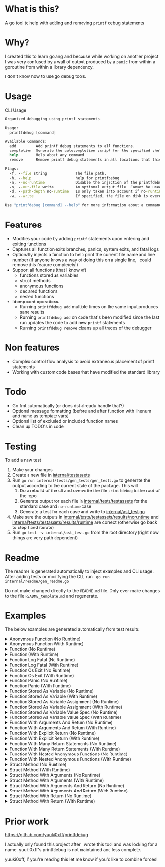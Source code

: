 # What is this?
A go tool to help with adding and removing `printf` debug statements

# Why?
I created this to learn golang and because while working on another project I was very confused by a wall of output produced by a `panic` from within a goroutine from within a library dependency.

I don't know how to use go debug tools.

# Usage

CLI Usage
```cmd
Organized debugging using printf statements

Usage:
  printfdebug [command]

Available Commands:
  add         Add printf debug statements to all functions.
  completion  Generate the autocompletion script for the specified shell
  help        Help about any command
  remove      Remove printf debug statements in all locations that this tool previously added them to.

Flags:
  -f, --file string             The file path.
  -h, --help                    help for printfdebug
  -n, --no-runtime              Disable the injection of the printfdebug function definition into your file. The alternative is a simple fmt.Printf statement.
  -o, --out-file write          An optional output file. Cannot be used with write
  -d, --path-depth no-runtime   Is only taken into account if no-runtime is not set. The depth of the directory tree to print from the printf function. Defaults to only the current file name. (default 1)
  -w, --write                   If specified, the file on disk is overwritten. The default is to output to stdout.

Use "printfdebug [command] --help" for more information about a command.

```

# Features
- Modifies your code by adding `printf` statements upon entering and exiting functions
- Captures all function exits branches, panics, system exits, and fatal logs
- Optionally injects a function to help print the current file name and line number (if anyone knows a way of doing this on a single line, I could remove this feature completely!)
- Support all functions (that I know of)
  - functions stored as variables
  - struct methods
  - anonymous functions
  - declared functions
  - nested functions
- Idempotent operations.
  - Running `printfdebug add` multiple times on the same input produces sane results
  - Running `printfdebug add` on code that's been modified since the last run updates the code to add new `printf` statements
  - Running `printfdebug remove` cleans up all traces of the debugger

# Non features
- Complex control flow analysis to avoid extraneous placement of printf statements
- Working with custom code bases that have modified the standard library

# Todo
- Go fmt automatically (or does dst alreadu handle that?)
- Optional message formatting (before and after function with linenum and name as template vars)
- Optional list of excluded or included function names
- Clean up TODO's in code

# Testing
To add a new test

1. Make your changes
2. Create a new file in [internal/testassets](internal/tests/testassets)
3. Run `go run internal/tests/gen_tests/gen_tests.go` to generate the output according to the current state of the package. This will:
   1. Do a rebuild of the cli and overwrite the file `printfdebug` in the root of the repo
   2. Generate output for each file in  [internal/tests/testassets](internal/tests/testassets) for the standard case and `no-runtime` case
   3. Generate a test for each case and write to  [internal/ast_test.go](internal/ast_test.go)
4. Make sure the outputs in  [internal/tests/testassets/results/noruntime](internal/tests/testassets/results/noruntime) and  [internal/tests/testassets/results/runtime](internal/tests/testassets/results/runtime) are correct (otherwise go back to step 1 and iterate)
5. Run `go test -v internal/ast_test.go` from the root directory (right now things are very path dependent)

# Readme

The readme is generated automatically to inject examples and CLI usage.
After adding tests or modifying the CLI, run ` go run internal/readme/gen_readme.go`

Do not make changed directly to the `README.md` file. Only ever make changes to the file `README_template.md` and regenerate.
# Examples
The below examples are generated automatically from test results

<details>
  <summary>Anonymous Function (No Runtime)</summary>

Running `printfdebug --file internal/tests/testassets/AnonymousFunc.go add --no-runtime`
On a file containing
```go
package testassest

func AnonymousFunc() {
	func() {
	}()
}

```
Will produce the following result
```go
package testassest

import "fmt"

func AnonymousFunc() {
	fmt.Println("Entering \"AnonymousFunc\"\n") // automatically added by printf-debugger. Do not change this comment. It is an identifier.
	func() {
		fmt.Println("Entering \"anonymous-function Fun\"\n") // automatically added by printf-debugger. Do not change this comment. It is an identifier.
		fmt.Println("Leaving \"anonymous-function Fun\"\n")  // automatically added by printf-debugger. Do not change this comment. It is an identifier.
	}()
	fmt.Println("Leaving \"AnonymousFunc\"\n") // automatically added by printf-debugger. Do not change this comment. It is an identifier.
}

```
</details>
<details>
  <summary>Anonymous Function (With Runtime)</summary>

Running `printfdebug --file internal/tests/testassets/AnonymousFunc.go add`
On a file containing
```go
package testassest

func AnonymousFunc() {
	func() {
	}()
}

```
Will produce the following result
```go
package testassest

import (
	"fmt"
	"path/filepath"
	"runtime"
)

func AnonymousFunc() {
	printfdebug_Printf_AnonymousFunc("Entering \"AnonymousFunc\"\n", 1) // automatically added by printf-debugger. Do not change this comment. It is an identifier.
	func() {
		printfdebug_Printf_AnonymousFunc("Entering \"anonymous-function Fun\"\n", 1) // automatically added by printf-debugger. Do not change this comment. It is an identifier.
		printfdebug_Printf_AnonymousFunc("Leaving \"anonymous-function Fun\"\n", 1)  // automatically added by printf-debugger. Do not change this comment. It is an identifier.
	}()
	printfdebug_Printf_AnonymousFunc("Leaving \"AnonymousFunc\"\n", 1) // automatically added by printf-debugger. Do not change this comment. It is an identifier.
}

var _ = runtime.Caller // automatically added by printf-debugger. Do not change this comment. It is an identifier.
var _ = filepath.Clean // automatically added by printf-debugger. Do not change this comment. It is an identifier.
var _ = fmt.Println    // automatically added by printf-debugger. Do not change this comment. It is an identifier.
func printfdebug_Printf_AnonymousFunc(message string, pathDepthFromEnd int) {
	maxInt := func(first int, second int) (max int) {
		if first > second {
			return first
		} else {
			return second
		}
	}

	_, file, line, ok := runtime.Caller(1)
	if ok {
		fileParts := filepath.SplitList(file)
		pathFromEndSafe := maxInt(len(fileParts), pathDepthFromEnd)
		limited := filepath.Join(fileParts[pathFromEndSafe:]...)
		limitedCleaned := "??"
		if limited != "" {
			limitedCleaned = limited
		}
		fmt.Printf("%v:%v %v\n", limitedCleaned, line, message)
	} else {
		fmt.Printf("unkown_file:? %v\n", message)
	}
}

```
</details>
<details>
  <summary>Function (No Runtime)</summary>

Running `printfdebug --file internal/tests/testassets/Func.go add --no-runtime`
On a file containing
```go
package testassest

func Func() {
}

```
Will produce the following result
```go
package testassest

import "fmt"

func Func() {
	fmt.Println("Entering \"Func\"\n") // automatically added by printf-debugger. Do not change this comment. It is an identifier.
	fmt.Println("Leaving \"Func\"\n")  // automatically added by printf-debugger. Do not change this comment. It is an identifier.
}

```
</details>
<details>
  <summary>Function (With Runtime)</summary>

Running `printfdebug --file internal/tests/testassets/Func.go add`
On a file containing
```go
package testassest

func Func() {
}

```
Will produce the following result
```go
package testassest

import (
	"fmt"
	"path/filepath"
	"runtime"
)

func Func() {
	printfdebug_Printf_Func("Entering \"Func\"\n", 1) // automatically added by printf-debugger. Do not change this comment. It is an identifier.
	printfdebug_Printf_Func("Leaving \"Func\"\n", 1)  // automatically added by printf-debugger. Do not change this comment. It is an identifier.
}

var _ = runtime.Caller // automatically added by printf-debugger. Do not change this comment. It is an identifier.
var _ = filepath.Clean // automatically added by printf-debugger. Do not change this comment. It is an identifier.
var _ = fmt.Println    // automatically added by printf-debugger. Do not change this comment. It is an identifier.
func printfdebug_Printf_Func(message string, pathDepthFromEnd int) {
	maxInt := func(first int, second int) (max int) {
		if first > second {
			return first
		} else {
			return second
		}
	}

	_, file, line, ok := runtime.Caller(1)
	if ok {
		fileParts := filepath.SplitList(file)
		pathFromEndSafe := maxInt(len(fileParts), pathDepthFromEnd)
		limited := filepath.Join(fileParts[pathFromEndSafe:]...)
		limitedCleaned := "??"
		if limited != "" {
			limitedCleaned = limited
		}
		fmt.Printf("%v:%v %v\n", limitedCleaned, line, message)
	} else {
		fmt.Printf("unkown_file:? %v\n", message)
	}
}

```
</details>
<details>
  <summary>Function Log Fatal (No Runtime)</summary>

Running `printfdebug --file internal/tests/testassets/FuncLogFatal.go add --no-runtime`
On a file containing
```go
package testassest

import (
	"log"
)

func FuncLogFatal() {
	log.Fatal(1)
}

func FuncLogFatalln() {
	log.Fatalln(1)

}
func FuncLogFatalf() {
	log.Fatalf("")

}

```
Will produce the following result
```go
package testassest

import (
	"fmt"
	"log"
)

func FuncLogFatal() {
	fmt.Println("Entering \"FuncLogFatal\"\n") // automatically added by printf-debugger. Do not change this comment. It is an identifier.
	fmt.Println("Leaving \"FuncLogFatal\"\n")  // automatically added by printf-debugger. Do not change this comment. It is an identifier.
	log.Fatal(1)
	fmt.Println("Leaving \"FuncLogFatal\"\n") // automatically added by printf-debugger. Do not change this comment. It is an identifier.
}

func FuncLogFatalln() {
	fmt.Println("Entering \"FuncLogFatalln\"\n") // automatically added by printf-debugger. Do not change this comment. It is an identifier.
	fmt.Println("Leaving \"FuncLogFatalln\"\n")  // automatically added by printf-debugger. Do not change this comment. It is an identifier.
	log.Fatalln(1)

	fmt.Println("Leaving \"FuncLogFatalln\"\n") // automatically added by printf-debugger. Do not change this comment. It is an identifier.
}
func FuncLogFatalf() {
	fmt.Println("Entering \"FuncLogFatalf\"\n") // automatically added by printf-debugger. Do not change this comment. It is an identifier.
	fmt.Println("Leaving \"FuncLogFatalf\"\n")  // automatically added by printf-debugger. Do not change this comment. It is an identifier.
	log.Fatalf("")

	fmt.Println("Leaving \"FuncLogFatalf\"\n") // automatically added by printf-debugger. Do not change this comment. It is an identifier.
}

```
</details>
<details>
  <summary>Function Log Fatal (With Runtime)</summary>

Running `printfdebug --file internal/tests/testassets/FuncLogFatal.go add`
On a file containing
```go
package testassest

import (
	"log"
)

func FuncLogFatal() {
	log.Fatal(1)
}

func FuncLogFatalln() {
	log.Fatalln(1)

}
func FuncLogFatalf() {
	log.Fatalf("")

}

```
Will produce the following result
```go
package testassest

import (
	"fmt"
	"log"
	"path/filepath"
	"runtime"
)

func FuncLogFatal() {
	printfdebug_Printf_FuncLogFatal("Entering \"FuncLogFatal\"\n", 1) // automatically added by printf-debugger. Do not change this comment. It is an identifier.
	printfdebug_Printf_FuncLogFatal("Leaving \"FuncLogFatal\"\n", 1)  // automatically added by printf-debugger. Do not change this comment. It is an identifier.
	log.Fatal(1)
	printfdebug_Printf_FuncLogFatal("Leaving \"FuncLogFatal\"\n", 1) // automatically added by printf-debugger. Do not change this comment. It is an identifier.
}

func FuncLogFatalln() {
	printfdebug_Printf_FuncLogFatal("Entering \"FuncLogFatalln\"\n", 1) // automatically added by printf-debugger. Do not change this comment. It is an identifier.
	printfdebug_Printf_FuncLogFatal("Leaving \"FuncLogFatalln\"\n", 1)  // automatically added by printf-debugger. Do not change this comment. It is an identifier.
	log.Fatalln(1)

	printfdebug_Printf_FuncLogFatal("Leaving \"FuncLogFatalln\"\n", 1) // automatically added by printf-debugger. Do not change this comment. It is an identifier.
}
func FuncLogFatalf() {
	printfdebug_Printf_FuncLogFatal("Entering \"FuncLogFatalf\"\n", 1) // automatically added by printf-debugger. Do not change this comment. It is an identifier.
	printfdebug_Printf_FuncLogFatal("Leaving \"FuncLogFatalf\"\n", 1)  // automatically added by printf-debugger. Do not change this comment. It is an identifier.
	log.Fatalf("")

	printfdebug_Printf_FuncLogFatal("Leaving \"FuncLogFatalf\"\n", 1) // automatically added by printf-debugger. Do not change this comment. It is an identifier.
}

var _ = runtime.Caller // automatically added by printf-debugger. Do not change this comment. It is an identifier.
var _ = filepath.Clean // automatically added by printf-debugger. Do not change this comment. It is an identifier.
var _ = fmt.Println    // automatically added by printf-debugger. Do not change this comment. It is an identifier.
func printfdebug_Printf_FuncLogFatal(message string, pathDepthFromEnd int) {
	maxInt := func(first int, second int) (max int) {
		if first > second {
			return first
		} else {
			return second
		}
	}

	_, file, line, ok := runtime.Caller(1)
	if ok {
		fileParts := filepath.SplitList(file)
		pathFromEndSafe := maxInt(len(fileParts), pathDepthFromEnd)
		limited := filepath.Join(fileParts[pathFromEndSafe:]...)
		limitedCleaned := "??"
		if limited != "" {
			limitedCleaned = limited
		}
		fmt.Printf("%v:%v %v\n", limitedCleaned, line, message)
	} else {
		fmt.Printf("unkown_file:? %v\n", message)
	}
}

```
</details>
<details>
  <summary>Function Os Exit (No Runtime)</summary>

Running `printfdebug --file internal/tests/testassets/FuncOsExit.go add --no-runtime`
On a file containing
```go
package testassest

import "os"

func FuncOsExit() {
	os.Exit(1)
}

```
Will produce the following result
```go
package testassest

import (
	"fmt"
	"os"
)

func FuncOsExit() {
	fmt.Println("Entering \"FuncOsExit\"\n") // automatically added by printf-debugger. Do not change this comment. It is an identifier.
	fmt.Println("Leaving \"FuncOsExit\"\n")  // automatically added by printf-debugger. Do not change this comment. It is an identifier.
	os.Exit(1)
	fmt.Println("Leaving \"FuncOsExit\"\n") // automatically added by printf-debugger. Do not change this comment. It is an identifier.
}

```
</details>
<details>
  <summary>Function Os Exit (With Runtime)</summary>

Running `printfdebug --file internal/tests/testassets/FuncOsExit.go add`
On a file containing
```go
package testassest

import "os"

func FuncOsExit() {
	os.Exit(1)
}

```
Will produce the following result
```go
package testassest

import (
	"fmt"
	"os"
	"path/filepath"
	"runtime"
)

func FuncOsExit() {
	printfdebug_Printf_FuncOsExit("Entering \"FuncOsExit\"\n", 1) // automatically added by printf-debugger. Do not change this comment. It is an identifier.
	printfdebug_Printf_FuncOsExit("Leaving \"FuncOsExit\"\n", 1)  // automatically added by printf-debugger. Do not change this comment. It is an identifier.
	os.Exit(1)
	printfdebug_Printf_FuncOsExit("Leaving \"FuncOsExit\"\n", 1) // automatically added by printf-debugger. Do not change this comment. It is an identifier.
}

var _ = filepath.Clean // automatically added by printf-debugger. Do not change this comment. It is an identifier.
var _ = fmt.Println    // automatically added by printf-debugger. Do not change this comment. It is an identifier.
var _ = runtime.Caller // automatically added by printf-debugger. Do not change this comment. It is an identifier.
func printfdebug_Printf_FuncOsExit(message string, pathDepthFromEnd int) {
	maxInt := func(first int, second int) (max int) {
		if first > second {
			return first
		} else {
			return second
		}
	}

	_, file, line, ok := runtime.Caller(1)
	if ok {
		fileParts := filepath.SplitList(file)
		pathFromEndSafe := maxInt(len(fileParts), pathDepthFromEnd)
		limited := filepath.Join(fileParts[pathFromEndSafe:]...)
		limitedCleaned := "??"
		if limited != "" {
			limitedCleaned = limited
		}
		fmt.Printf("%v:%v %v\n", limitedCleaned, line, message)
	} else {
		fmt.Printf("unkown_file:? %v\n", message)
	}
}

```
</details>
<details>
  <summary>Function Panic (No Runtime)</summary>

Running `printfdebug --file internal/tests/testassets/FuncPanic.go add --no-runtime`
On a file containing
```go
package testassest

func FuncPanic() {
	panic("Oh no, how will we know how we got here?")
	return
}

```
Will produce the following result
```go
package testassest

import "fmt"

func FuncPanic() {
	fmt.Println("Entering \"FuncPanic\"\n") // automatically added by printf-debugger. Do not change this comment. It is an identifier.
	fmt.Println("Leaving \"FuncPanic\"\n")  // automatically added by printf-debugger. Do not change this comment. It is an identifier.
	panic("Oh no, how will we know how we got here?")
	fmt.Println("Leaving \"FuncPanic\"\n") // automatically added by printf-debugger. Do not change this comment. It is an identifier.
	return
}

```
</details>
<details>
  <summary>Function Panic (With Runtime)</summary>

Running `printfdebug --file internal/tests/testassets/FuncPanic.go add`
On a file containing
```go
package testassest

func FuncPanic() {
	panic("Oh no, how will we know how we got here?")
	return
}

```
Will produce the following result
```go
package testassest

import (
	"fmt"
	"path/filepath"
	"runtime"
)

func FuncPanic() {
	printfdebug_Printf_FuncPanic("Entering \"FuncPanic\"\n", 1) // automatically added by printf-debugger. Do not change this comment. It is an identifier.
	printfdebug_Printf_FuncPanic("Leaving \"FuncPanic\"\n", 1)  // automatically added by printf-debugger. Do not change this comment. It is an identifier.
	panic("Oh no, how will we know how we got here?")
	printfdebug_Printf_FuncPanic("Leaving \"FuncPanic\"\n", 1) // automatically added by printf-debugger. Do not change this comment. It is an identifier.
	return
}

var _ = runtime.Caller // automatically added by printf-debugger. Do not change this comment. It is an identifier.
var _ = filepath.Clean // automatically added by printf-debugger. Do not change this comment. It is an identifier.
var _ = fmt.Println    // automatically added by printf-debugger. Do not change this comment. It is an identifier.
func printfdebug_Printf_FuncPanic(message string, pathDepthFromEnd int) {
	maxInt := func(first int, second int) (max int) {
		if first > second {
			return first
		} else {
			return second
		}
	}

	_, file, line, ok := runtime.Caller(1)
	if ok {
		fileParts := filepath.SplitList(file)
		pathFromEndSafe := maxInt(len(fileParts), pathDepthFromEnd)
		limited := filepath.Join(fileParts[pathFromEndSafe:]...)
		limitedCleaned := "??"
		if limited != "" {
			limitedCleaned = limited
		}
		fmt.Printf("%v:%v %v\n", limitedCleaned, line, message)
	} else {
		fmt.Printf("unkown_file:? %v\n", message)
	}
}

```
</details>
<details>
  <summary>Function Stored As Variable (No Runtime)</summary>

Running `printfdebug --file internal/tests/testassets/FuncStoredAsVar.go add --no-runtime`
On a file containing
```go
package testassest

var FuncStoredAsVar = func() error {
	return nil
}

```
Will produce the following result
```go
package testassest

import "fmt"

var FuncStoredAsVar = func() error {
	fmt.Println("Entering \"FuncStoredAsVar\"\n") // automatically added by printf-debugger. Do not change this comment. It is an identifier.
	fmt.Println("Leaving \"FuncStoredAsVar\"\n")  // automatically added by printf-debugger. Do not change this comment. It is an identifier.
	return nil
}

```
</details>
<details>
  <summary>Function Stored As Variable (With Runtime)</summary>

Running `printfdebug --file internal/tests/testassets/FuncStoredAsVar.go add`
On a file containing
```go
package testassest

var FuncStoredAsVar = func() error {
	return nil
}

```
Will produce the following result
```go
package testassest

import (
	"fmt"
	"path/filepath"
	"runtime"
)

var FuncStoredAsVar = func() error {
	printfdebug_Printf_FuncStoredAsVar("Entering \"FuncStoredAsVar\"\n", 1) // automatically added by printf-debugger. Do not change this comment. It is an identifier.
	printfdebug_Printf_FuncStoredAsVar("Leaving \"FuncStoredAsVar\"\n", 1)  // automatically added by printf-debugger. Do not change this comment. It is an identifier.
	return nil
}
var _ = runtime.Caller // automatically added by printf-debugger. Do not change this comment. It is an identifier.
var _ = filepath.Clean // automatically added by printf-debugger. Do not change this comment. It is an identifier.
var _ = fmt.Println    // automatically added by printf-debugger. Do not change this comment. It is an identifier.
func printfdebug_Printf_FuncStoredAsVar(message string, pathDepthFromEnd int) {
	maxInt := func(first int, second int) (max int) {
		if first > second {
			return first
		} else {
			return second
		}
	}

	_, file, line, ok := runtime.Caller(1)
	if ok {
		fileParts := filepath.SplitList(file)
		pathFromEndSafe := maxInt(len(fileParts), pathDepthFromEnd)
		limited := filepath.Join(fileParts[pathFromEndSafe:]...)
		limitedCleaned := "??"
		if limited != "" {
			limitedCleaned = limited
		}
		fmt.Printf("%v:%v %v\n", limitedCleaned, line, message)
	} else {
		fmt.Printf("unkown_file:? %v\n", message)
	}
}

```
</details>
<details>
  <summary>Function Stored As Variable Assignment (No Runtime)</summary>

Running `printfdebug --file internal/tests/testassets/FuncStoredAsVarAssignment.go add --no-runtime`
On a file containing
```go
package testassest

func FuncStoredAsVarAssignment() {
	FuncStoredAsVarInnerSingle := func() error {
		return nil
	}
	FuncStoredAsVarInnerMulti, _ := func() error {
		return nil
	}, ""

	_ = FuncStoredAsVarInnerMulti
	_ = FuncStoredAsVarInnerSingle
}

```
Will produce the following result
```go
package testassest

import "fmt"

func FuncStoredAsVarAssignment() {
	fmt.Println("Entering \"FuncStoredAsVarAssignment\"\n") // automatically added by printf-debugger. Do not change this comment. It is an identifier.
	FuncStoredAsVarInnerSingle := func() error {
		fmt.Println("Entering \"FuncStoredAsVarInnerSingle\"\n") // automatically added by printf-debugger. Do not change this comment. It is an identifier.
		fmt.Println("Leaving \"FuncStoredAsVarInnerSingle\"\n")  // automatically added by printf-debugger. Do not change this comment. It is an identifier.
		return nil
	}
	FuncStoredAsVarInnerMulti, _ := func() error {
		fmt.Println("Entering \"FuncStoredAsVarInnerMulti\"\n") // automatically added by printf-debugger. Do not change this comment. It is an identifier.
		fmt.Println("Leaving \"FuncStoredAsVarInnerMulti\"\n")  // automatically added by printf-debugger. Do not change this comment. It is an identifier.
		return nil
	}, ""

	_ = FuncStoredAsVarInnerMulti
	_ = FuncStoredAsVarInnerSingle
	fmt.Println("Leaving \"FuncStoredAsVarAssignment\"\n") // automatically added by printf-debugger. Do not change this comment. It is an identifier.
}

```
</details>
<details>
  <summary>Function Stored As Variable Assignment (With Runtime)</summary>

Running `printfdebug --file internal/tests/testassets/FuncStoredAsVarAssignment.go add`
On a file containing
```go
package testassest

func FuncStoredAsVarAssignment() {
	FuncStoredAsVarInnerSingle := func() error {
		return nil
	}
	FuncStoredAsVarInnerMulti, _ := func() error {
		return nil
	}, ""

	_ = FuncStoredAsVarInnerMulti
	_ = FuncStoredAsVarInnerSingle
}

```
Will produce the following result
```go
package testassest

import (
	"fmt"
	"path/filepath"
	"runtime"
)

func FuncStoredAsVarAssignment() {
	printfdebug_Printf_FuncStoredAsVarAssignment("Entering \"FuncStoredAsVarAssignment\"\n", 1) // automatically added by printf-debugger. Do not change this comment. It is an identifier.
	FuncStoredAsVarInnerSingle := func() error {
		printfdebug_Printf_FuncStoredAsVarAssignment("Entering \"FuncStoredAsVarInnerSingle\"\n", 1) // automatically added by printf-debugger. Do not change this comment. It is an identifier.
		printfdebug_Printf_FuncStoredAsVarAssignment("Leaving \"FuncStoredAsVarInnerSingle\"\n", 1)  // automatically added by printf-debugger. Do not change this comment. It is an identifier.
		return nil
	}
	FuncStoredAsVarInnerMulti, _ := func() error {
		printfdebug_Printf_FuncStoredAsVarAssignment("Entering \"FuncStoredAsVarInnerMulti\"\n", 1) // automatically added by printf-debugger. Do not change this comment. It is an identifier.
		printfdebug_Printf_FuncStoredAsVarAssignment("Leaving \"FuncStoredAsVarInnerMulti\"\n", 1)  // automatically added by printf-debugger. Do not change this comment. It is an identifier.
		return nil
	}, ""

	_ = FuncStoredAsVarInnerMulti
	_ = FuncStoredAsVarInnerSingle
	printfdebug_Printf_FuncStoredAsVarAssignment("Leaving \"FuncStoredAsVarAssignment\"\n", 1) // automatically added by printf-debugger. Do not change this comment. It is an identifier.
}

var _ = runtime.Caller // automatically added by printf-debugger. Do not change this comment. It is an identifier.
var _ = filepath.Clean // automatically added by printf-debugger. Do not change this comment. It is an identifier.
var _ = fmt.Println    // automatically added by printf-debugger. Do not change this comment. It is an identifier.
func printfdebug_Printf_FuncStoredAsVarAssignment(message string, pathDepthFromEnd int) {
	maxInt := func(first int, second int) (max int) {
		if first > second {
			return first
		} else {
			return second
		}
	}

	_, file, line, ok := runtime.Caller(1)
	if ok {
		fileParts := filepath.SplitList(file)
		pathFromEndSafe := maxInt(len(fileParts), pathDepthFromEnd)
		limited := filepath.Join(fileParts[pathFromEndSafe:]...)
		limitedCleaned := "??"
		if limited != "" {
			limitedCleaned = limited
		}
		fmt.Printf("%v:%v %v\n", limitedCleaned, line, message)
	} else {
		fmt.Printf("unkown_file:? %v\n", message)
	}
}

```
</details>
<details>
  <summary>Function Stored As Variable Value Spec (No Runtime)</summary>

Running `printfdebug --file internal/tests/testassets/FuncStoredAsVarValueSpec.go add --no-runtime`
On a file containing
```go
package testassest

func FuncStoredAsVarValueSpec() {
	var FuncStoredAsVarInnerSingle = func() error {
		return nil
	}

	var FuncStoredAsVarInnerMutli, _ = func() error {
		return nil
	}, ""

	_ = FuncStoredAsVarInnerSingle
	_ = FuncStoredAsVarInnerMutli
}

```
Will produce the following result
```go
package testassest

import "fmt"

func FuncStoredAsVarValueSpec() {
	fmt.Println("Entering \"FuncStoredAsVarValueSpec\"\n") // automatically added by printf-debugger. Do not change this comment. It is an identifier.
	var FuncStoredAsVarInnerSingle = func() error {
		fmt.Println("Entering \"FuncStoredAsVarInnerSingle\"\n") // automatically added by printf-debugger. Do not change this comment. It is an identifier.
		fmt.Println("Leaving \"FuncStoredAsVarInnerSingle\"\n")  // automatically added by printf-debugger. Do not change this comment. It is an identifier.
		return nil
	}

	var FuncStoredAsVarInnerMutli, _ = func() error {
		fmt.Println("Entering \"FuncStoredAsVarInnerMutli\"\n") // automatically added by printf-debugger. Do not change this comment. It is an identifier.
		fmt.Println("Leaving \"FuncStoredAsVarInnerMutli\"\n")  // automatically added by printf-debugger. Do not change this comment. It is an identifier.
		return nil
	}, ""

	_ = FuncStoredAsVarInnerSingle
	_ = FuncStoredAsVarInnerMutli
	fmt.Println("Leaving \"FuncStoredAsVarValueSpec\"\n") // automatically added by printf-debugger. Do not change this comment. It is an identifier.
}

```
</details>
<details>
  <summary>Function Stored As Variable Value Spec (With Runtime)</summary>

Running `printfdebug --file internal/tests/testassets/FuncStoredAsVarValueSpec.go add`
On a file containing
```go
package testassest

func FuncStoredAsVarValueSpec() {
	var FuncStoredAsVarInnerSingle = func() error {
		return nil
	}

	var FuncStoredAsVarInnerMutli, _ = func() error {
		return nil
	}, ""

	_ = FuncStoredAsVarInnerSingle
	_ = FuncStoredAsVarInnerMutli
}

```
Will produce the following result
```go
package testassest

import (
	"fmt"
	"path/filepath"
	"runtime"
)

func FuncStoredAsVarValueSpec() {
	printfdebug_Printf_FuncStoredAsVarValueSpec("Entering \"FuncStoredAsVarValueSpec\"\n", 1) // automatically added by printf-debugger. Do not change this comment. It is an identifier.
	var FuncStoredAsVarInnerSingle = func() error {
		printfdebug_Printf_FuncStoredAsVarValueSpec("Entering \"FuncStoredAsVarInnerSingle\"\n", 1) // automatically added by printf-debugger. Do not change this comment. It is an identifier.
		printfdebug_Printf_FuncStoredAsVarValueSpec("Leaving \"FuncStoredAsVarInnerSingle\"\n", 1)  // automatically added by printf-debugger. Do not change this comment. It is an identifier.
		return nil
	}

	var FuncStoredAsVarInnerMutli, _ = func() error {
		printfdebug_Printf_FuncStoredAsVarValueSpec("Entering \"FuncStoredAsVarInnerMutli\"\n", 1) // automatically added by printf-debugger. Do not change this comment. It is an identifier.
		printfdebug_Printf_FuncStoredAsVarValueSpec("Leaving \"FuncStoredAsVarInnerMutli\"\n", 1)  // automatically added by printf-debugger. Do not change this comment. It is an identifier.
		return nil
	}, ""

	_ = FuncStoredAsVarInnerSingle
	_ = FuncStoredAsVarInnerMutli
	printfdebug_Printf_FuncStoredAsVarValueSpec("Leaving \"FuncStoredAsVarValueSpec\"\n", 1) // automatically added by printf-debugger. Do not change this comment. It is an identifier.
}

var _ = runtime.Caller // automatically added by printf-debugger. Do not change this comment. It is an identifier.
var _ = filepath.Clean // automatically added by printf-debugger. Do not change this comment. It is an identifier.
var _ = fmt.Println    // automatically added by printf-debugger. Do not change this comment. It is an identifier.
func printfdebug_Printf_FuncStoredAsVarValueSpec(message string, pathDepthFromEnd int) {
	maxInt := func(first int, second int) (max int) {
		if first > second {
			return first
		} else {
			return second
		}
	}

	_, file, line, ok := runtime.Caller(1)
	if ok {
		fileParts := filepath.SplitList(file)
		pathFromEndSafe := maxInt(len(fileParts), pathDepthFromEnd)
		limited := filepath.Join(fileParts[pathFromEndSafe:]...)
		limitedCleaned := "??"
		if limited != "" {
			limitedCleaned = limited
		}
		fmt.Printf("%v:%v %v\n", limitedCleaned, line, message)
	} else {
		fmt.Printf("unkown_file:? %v\n", message)
	}
}

```
</details>
<details>
  <summary>Function With Arguments And Return (No Runtime)</summary>

Running `printfdebug --file internal/tests/testassets/FuncWithArgsAndReturn.go add --no-runtime`
On a file containing
```go
package testassest

func FuncWithArgsAndReturn(s2 string) error {
	// this is a comment on its own line
	/*
		This is a multi line
		comment
	*/
	return nil //This is inline comment
}

```
Will produce the following result
```go
package testassest

import "fmt"

func FuncWithArgsAndReturn(s2 string) error {
	fmt.Println("Entering \"FuncWithArgsAndReturn\"\n") // automatically added by printf-debugger. Do not change this comment. It is an identifier.
	fmt.Println("Leaving \"FuncWithArgsAndReturn\"\n")  // automatically added by printf-debugger. Do not change this comment. It is an identifier.
	// this is a comment on its own line
	/*
		This is a multi line
		comment
	*/
	return nil //This is inline comment
}

```
</details>
<details>
  <summary>Function With Arguments And Return (With Runtime)</summary>

Running `printfdebug --file internal/tests/testassets/FuncWithArgsAndReturn.go add`
On a file containing
```go
package testassest

func FuncWithArgsAndReturn(s2 string) error {
	// this is a comment on its own line
	/*
		This is a multi line
		comment
	*/
	return nil //This is inline comment
}

```
Will produce the following result
```go
package testassest

import (
	"fmt"
	"path/filepath"
	"runtime"
)

func FuncWithArgsAndReturn(s2 string) error {
	printfdebug_Printf_FuncWithArgsAndReturn("Entering \"FuncWithArgsAndReturn\"\n", 1) // automatically added by printf-debugger. Do not change this comment. It is an identifier.
	printfdebug_Printf_FuncWithArgsAndReturn("Leaving \"FuncWithArgsAndReturn\"\n", 1)  // automatically added by printf-debugger. Do not change this comment. It is an identifier.
	// this is a comment on its own line
	/*
		This is a multi line
		comment
	*/
	return nil //This is inline comment
}

var _ = fmt.Println    // automatically added by printf-debugger. Do not change this comment. It is an identifier.
var _ = runtime.Caller // automatically added by printf-debugger. Do not change this comment. It is an identifier.
var _ = filepath.Clean // automatically added by printf-debugger. Do not change this comment. It is an identifier.
func printfdebug_Printf_FuncWithArgsAndReturn(message string, pathDepthFromEnd int) {
	maxInt := func(first int, second int) (max int) {
		if first > second {
			return first
		} else {
			return second
		}
	}

	_, file, line, ok := runtime.Caller(1)
	if ok {
		fileParts := filepath.SplitList(file)
		pathFromEndSafe := maxInt(len(fileParts), pathDepthFromEnd)
		limited := filepath.Join(fileParts[pathFromEndSafe:]...)
		limitedCleaned := "??"
		if limited != "" {
			limitedCleaned = limited
		}
		fmt.Printf("%v:%v %v\n", limitedCleaned, line, message)
	} else {
		fmt.Printf("unkown_file:? %v\n", message)
	}
}

```
</details>
<details>
  <summary>Function With Explicit Return (No Runtime)</summary>

Running `printfdebug --file internal/tests/testassets/FuncWithExplicitReturn.go add --no-runtime`
On a file containing
```go
package testassest

func FuncWithExplicitReturn() {
	return
}

```
Will produce the following result
```go
package testassest

import "fmt"

func FuncWithExplicitReturn() {
	fmt.Println("Entering \"FuncWithExplicitReturn\"\n") // automatically added by printf-debugger. Do not change this comment. It is an identifier.
	fmt.Println("Leaving \"FuncWithExplicitReturn\"\n")  // automatically added by printf-debugger. Do not change this comment. It is an identifier.
	return
}

```
</details>
<details>
  <summary>Function With Explicit Return (With Runtime)</summary>

Running `printfdebug --file internal/tests/testassets/FuncWithExplicitReturn.go add`
On a file containing
```go
package testassest

func FuncWithExplicitReturn() {
	return
}

```
Will produce the following result
```go
package testassest

import (
	"fmt"
	"path/filepath"
	"runtime"
)

func FuncWithExplicitReturn() {
	printfdebug_Printf_FuncWithExplicitReturn("Entering \"FuncWithExplicitReturn\"\n", 1) // automatically added by printf-debugger. Do not change this comment. It is an identifier.
	printfdebug_Printf_FuncWithExplicitReturn("Leaving \"FuncWithExplicitReturn\"\n", 1)  // automatically added by printf-debugger. Do not change this comment. It is an identifier.
	return
}

var _ = runtime.Caller // automatically added by printf-debugger. Do not change this comment. It is an identifier.
var _ = filepath.Clean // automatically added by printf-debugger. Do not change this comment. It is an identifier.
var _ = fmt.Println    // automatically added by printf-debugger. Do not change this comment. It is an identifier.
func printfdebug_Printf_FuncWithExplicitReturn(message string, pathDepthFromEnd int) {
	maxInt := func(first int, second int) (max int) {
		if first > second {
			return first
		} else {
			return second
		}
	}

	_, file, line, ok := runtime.Caller(1)
	if ok {
		fileParts := filepath.SplitList(file)
		pathFromEndSafe := maxInt(len(fileParts), pathDepthFromEnd)
		limited := filepath.Join(fileParts[pathFromEndSafe:]...)
		limitedCleaned := "??"
		if limited != "" {
			limitedCleaned = limited
		}
		fmt.Printf("%v:%v %v\n", limitedCleaned, line, message)
	} else {
		fmt.Printf("unkown_file:? %v\n", message)
	}
}

```
</details>
<details>
  <summary>Function With Many Return Statements (No Runtime)</summary>

Running `printfdebug --file internal/tests/testassets/FuncWithManyReturnStatements.go add --no-runtime`
On a file containing
```go
package testassest

func FuncWithManyReturnStatements() {
	if false {
		return
	}
	if false {
		return
	}
	if false {
		return
	}
}

```
Will produce the following result
```go
package testassest

import "fmt"

func FuncWithManyReturnStatements() {
	fmt.Println("Entering \"FuncWithManyReturnStatements\"\n") // automatically added by printf-debugger. Do not change this comment. It is an identifier.
	if false {
		fmt.Println("Leaving \"FuncWithManyReturnStatements\"\n") // automatically added by printf-debugger. Do not change this comment. It is an identifier.
		return
	}
	if false {
		fmt.Println("Leaving \"FuncWithManyReturnStatements\"\n") // automatically added by printf-debugger. Do not change this comment. It is an identifier.
		return
	}
	if false {
		fmt.Println("Leaving \"FuncWithManyReturnStatements\"\n") // automatically added by printf-debugger. Do not change this comment. It is an identifier.
		return
	}
	fmt.Println("Leaving \"FuncWithManyReturnStatements\"\n") // automatically added by printf-debugger. Do not change this comment. It is an identifier.
}

```
</details>
<details>
  <summary>Function With Many Return Statements (With Runtime)</summary>

Running `printfdebug --file internal/tests/testassets/FuncWithManyReturnStatements.go add`
On a file containing
```go
package testassest

func FuncWithManyReturnStatements() {
	if false {
		return
	}
	if false {
		return
	}
	if false {
		return
	}
}

```
Will produce the following result
```go
package testassest

import (
	"fmt"
	"path/filepath"
	"runtime"
)

func FuncWithManyReturnStatements() {
	printfdebug_Printf_FuncWithManyReturnStatements("Entering \"FuncWithManyReturnStatements\"\n", 1) // automatically added by printf-debugger. Do not change this comment. It is an identifier.
	if false {
		printfdebug_Printf_FuncWithManyReturnStatements("Leaving \"FuncWithManyReturnStatements\"\n", 1) // automatically added by printf-debugger. Do not change this comment. It is an identifier.
		return
	}
	if false {
		printfdebug_Printf_FuncWithManyReturnStatements("Leaving \"FuncWithManyReturnStatements\"\n", 1) // automatically added by printf-debugger. Do not change this comment. It is an identifier.
		return
	}
	if false {
		printfdebug_Printf_FuncWithManyReturnStatements("Leaving \"FuncWithManyReturnStatements\"\n", 1) // automatically added by printf-debugger. Do not change this comment. It is an identifier.
		return
	}
	printfdebug_Printf_FuncWithManyReturnStatements("Leaving \"FuncWithManyReturnStatements\"\n", 1) // automatically added by printf-debugger. Do not change this comment. It is an identifier.
}

var _ = runtime.Caller // automatically added by printf-debugger. Do not change this comment. It is an identifier.
var _ = filepath.Clean // automatically added by printf-debugger. Do not change this comment. It is an identifier.
var _ = fmt.Println    // automatically added by printf-debugger. Do not change this comment. It is an identifier.
func printfdebug_Printf_FuncWithManyReturnStatements(message string, pathDepthFromEnd int) {
	maxInt := func(first int, second int) (max int) {
		if first > second {
			return first
		} else {
			return second
		}
	}

	_, file, line, ok := runtime.Caller(1)
	if ok {
		fileParts := filepath.SplitList(file)
		pathFromEndSafe := maxInt(len(fileParts), pathDepthFromEnd)
		limited := filepath.Join(fileParts[pathFromEndSafe:]...)
		limitedCleaned := "??"
		if limited != "" {
			limitedCleaned = limited
		}
		fmt.Printf("%v:%v %v\n", limitedCleaned, line, message)
	} else {
		fmt.Printf("unkown_file:? %v\n", message)
	}
}

```
</details>
<details>
  <summary>Function With Nested Anonymous Functions (No Runtime)</summary>

Running `printfdebug --file internal/tests/testassets/FuncWithNestedAnonymousFuncs.go add --no-runtime`
On a file containing
```go
package testassest

func FuncWithNestedAnonymousFuncs() {
	innerFunc := func() {
		nestedInnerFunc := func() {}
		nestedInnerFunc()
	}
	_ = innerFunc
}

```
Will produce the following result
```go
package testassest

import "fmt"

func FuncWithNestedAnonymousFuncs() {
	fmt.Println("Entering \"FuncWithNestedAnonymousFuncs\"\n") // automatically added by printf-debugger. Do not change this comment. It is an identifier.
	innerFunc := func() {
		fmt.Println("Entering \"innerFunc\"\n") // automatically added by printf-debugger. Do not change this comment. It is an identifier.
		nestedInnerFunc := func() {
			fmt.Println("Entering \"nestedInnerFunc\"\n") // automatically added by printf-debugger. Do not change this comment. It is an identifier.
			fmt.Println("Leaving \"nestedInnerFunc\"\n")  // automatically added by printf-debugger. Do not change this comment. It is an identifier.
		}
		nestedInnerFunc()
		fmt.Println("Leaving \"innerFunc\"\n") // automatically added by printf-debugger. Do not change this comment. It is an identifier.
	}
	_ = innerFunc
	fmt.Println("Leaving \"FuncWithNestedAnonymousFuncs\"\n") // automatically added by printf-debugger. Do not change this comment. It is an identifier.
}

```
</details>
<details>
  <summary>Function With Nested Anonymous Functions (With Runtime)</summary>

Running `printfdebug --file internal/tests/testassets/FuncWithNestedAnonymousFuncs.go add`
On a file containing
```go
package testassest

func FuncWithNestedAnonymousFuncs() {
	innerFunc := func() {
		nestedInnerFunc := func() {}
		nestedInnerFunc()
	}
	_ = innerFunc
}

```
Will produce the following result
```go
package testassest

import (
	"fmt"
	"path/filepath"
	"runtime"
)

func FuncWithNestedAnonymousFuncs() {
	printfdebug_Printf_FuncWithNestedAnonymousFuncs("Entering \"FuncWithNestedAnonymousFuncs\"\n", 1) // automatically added by printf-debugger. Do not change this comment. It is an identifier.
	innerFunc := func() {
		printfdebug_Printf_FuncWithNestedAnonymousFuncs("Entering \"innerFunc\"\n", 1) // automatically added by printf-debugger. Do not change this comment. It is an identifier.
		nestedInnerFunc := func() {
			printfdebug_Printf_FuncWithNestedAnonymousFuncs("Entering \"nestedInnerFunc\"\n", 1) // automatically added by printf-debugger. Do not change this comment. It is an identifier.
			printfdebug_Printf_FuncWithNestedAnonymousFuncs("Leaving \"nestedInnerFunc\"\n", 1)  // automatically added by printf-debugger. Do not change this comment. It is an identifier.
		}
		nestedInnerFunc()
		printfdebug_Printf_FuncWithNestedAnonymousFuncs("Leaving \"innerFunc\"\n", 1) // automatically added by printf-debugger. Do not change this comment. It is an identifier.
	}
	_ = innerFunc
	printfdebug_Printf_FuncWithNestedAnonymousFuncs("Leaving \"FuncWithNestedAnonymousFuncs\"\n", 1) // automatically added by printf-debugger. Do not change this comment. It is an identifier.
}

var _ = runtime.Caller // automatically added by printf-debugger. Do not change this comment. It is an identifier.
var _ = filepath.Clean // automatically added by printf-debugger. Do not change this comment. It is an identifier.
var _ = fmt.Println    // automatically added by printf-debugger. Do not change this comment. It is an identifier.
func printfdebug_Printf_FuncWithNestedAnonymousFuncs(message string, pathDepthFromEnd int) {
	maxInt := func(first int, second int) (max int) {
		if first > second {
			return first
		} else {
			return second
		}
	}

	_, file, line, ok := runtime.Caller(1)
	if ok {
		fileParts := filepath.SplitList(file)
		pathFromEndSafe := maxInt(len(fileParts), pathDepthFromEnd)
		limited := filepath.Join(fileParts[pathFromEndSafe:]...)
		limitedCleaned := "??"
		if limited != "" {
			limitedCleaned = limited
		}
		fmt.Printf("%v:%v %v\n", limitedCleaned, line, message)
	} else {
		fmt.Printf("unkown_file:? %v\n", message)
	}
}

```
</details>
<details>
  <summary>Struct Method (No Runtime)</summary>

Running `printfdebug --file internal/tests/testassets/StructMethod.go add --no-runtime`
On a file containing
```go
package testassest

func (s *S) StructMethod() {

}

```
Will produce the following result
```go
package testassest

import "fmt"

func (s *S) StructMethod() {

	fmt.Println("Entering \"StructMethod\"\n") // automatically added by printf-debugger. Do not change this comment. It is an identifier.
	fmt.Println("Leaving \"StructMethod\"\n")  // automatically added by printf-debugger. Do not change this comment. It is an identifier.
}

```
</details>
<details>
  <summary>Struct Method (With Runtime)</summary>

Running `printfdebug --file internal/tests/testassets/StructMethod.go add`
On a file containing
```go
package testassest

func (s *S) StructMethod() {

}

```
Will produce the following result
```go
package testassest

import (
	"fmt"
	"path/filepath"
	"runtime"
)

func (s *S) StructMethod() {

	printfdebug_Printf_StructMethod("Entering \"StructMethod\"\n", 1) // automatically added by printf-debugger. Do not change this comment. It is an identifier.
	printfdebug_Printf_StructMethod("Leaving \"StructMethod\"\n", 1)  // automatically added by printf-debugger. Do not change this comment. It is an identifier.
}

var _ = filepath.Clean // automatically added by printf-debugger. Do not change this comment. It is an identifier.
var _ = fmt.Println    // automatically added by printf-debugger. Do not change this comment. It is an identifier.
var _ = runtime.Caller // automatically added by printf-debugger. Do not change this comment. It is an identifier.
func printfdebug_Printf_StructMethod(message string, pathDepthFromEnd int) {
	maxInt := func(first int, second int) (max int) {
		if first > second {
			return first
		} else {
			return second
		}
	}

	_, file, line, ok := runtime.Caller(1)
	if ok {
		fileParts := filepath.SplitList(file)
		pathFromEndSafe := maxInt(len(fileParts), pathDepthFromEnd)
		limited := filepath.Join(fileParts[pathFromEndSafe:]...)
		limitedCleaned := "??"
		if limited != "" {
			limitedCleaned = limited
		}
		fmt.Printf("%v:%v %v\n", limitedCleaned, line, message)
	} else {
		fmt.Printf("unkown_file:? %v\n", message)
	}
}

```
</details>
<details>
  <summary>Struct Method With Arguments (No Runtime)</summary>

Running `printfdebug --file internal/tests/testassets/StructMethodWithArgs.go add --no-runtime`
On a file containing
```go
package testassest

func (s *S) StructMethodWithArgs(s2 string) {
}

```
Will produce the following result
```go
package testassest

import "fmt"

func (s *S) StructMethodWithArgs(s2 string) {
	fmt.Println("Entering \"StructMethodWithArgs\"\n") // automatically added by printf-debugger. Do not change this comment. It is an identifier.
	fmt.Println("Leaving \"StructMethodWithArgs\"\n")  // automatically added by printf-debugger. Do not change this comment. It is an identifier.
}

```
</details>
<details>
  <summary>Struct Method With Arguments (With Runtime)</summary>

Running `printfdebug --file internal/tests/testassets/StructMethodWithArgs.go add`
On a file containing
```go
package testassest

func (s *S) StructMethodWithArgs(s2 string) {
}

```
Will produce the following result
```go
package testassest

import (
	"fmt"
	"path/filepath"
	"runtime"
)

func (s *S) StructMethodWithArgs(s2 string) {
	printfdebug_Printf_StructMethodWithArgs("Entering \"StructMethodWithArgs\"\n", 1) // automatically added by printf-debugger. Do not change this comment. It is an identifier.
	printfdebug_Printf_StructMethodWithArgs("Leaving \"StructMethodWithArgs\"\n", 1)  // automatically added by printf-debugger. Do not change this comment. It is an identifier.
}

var _ = runtime.Caller // automatically added by printf-debugger. Do not change this comment. It is an identifier.
var _ = filepath.Clean // automatically added by printf-debugger. Do not change this comment. It is an identifier.
var _ = fmt.Println    // automatically added by printf-debugger. Do not change this comment. It is an identifier.
func printfdebug_Printf_StructMethodWithArgs(message string, pathDepthFromEnd int) {
	maxInt := func(first int, second int) (max int) {
		if first > second {
			return first
		} else {
			return second
		}
	}

	_, file, line, ok := runtime.Caller(1)
	if ok {
		fileParts := filepath.SplitList(file)
		pathFromEndSafe := maxInt(len(fileParts), pathDepthFromEnd)
		limited := filepath.Join(fileParts[pathFromEndSafe:]...)
		limitedCleaned := "??"
		if limited != "" {
			limitedCleaned = limited
		}
		fmt.Printf("%v:%v %v\n", limitedCleaned, line, message)
	} else {
		fmt.Printf("unkown_file:? %v\n", message)
	}
}

```
</details>
<details>
  <summary>Struct Method With Arguments And Return (No Runtime)</summary>

Running `printfdebug --file internal/tests/testassets/StructMethodWithArgsAndReturn.go add --no-runtime`
On a file containing
```go
package testassest

func (s *S) StructMethodWithArgsAndReturn(s2 string) error {
	return nil
}

```
Will produce the following result
```go
package testassest

import "fmt"

func (s *S) StructMethodWithArgsAndReturn(s2 string) error {
	fmt.Println("Entering \"StructMethodWithArgsAndReturn\"\n") // automatically added by printf-debugger. Do not change this comment. It is an identifier.
	fmt.Println("Leaving \"StructMethodWithArgsAndReturn\"\n")  // automatically added by printf-debugger. Do not change this comment. It is an identifier.
	return nil
}

```
</details>
<details>
  <summary>Struct Method With Arguments And Return (With Runtime)</summary>

Running `printfdebug --file internal/tests/testassets/StructMethodWithArgsAndReturn.go add`
On a file containing
```go
package testassest

func (s *S) StructMethodWithArgsAndReturn(s2 string) error {
	return nil
}

```
Will produce the following result
```go
package testassest

import (
	"fmt"
	"path/filepath"
	"runtime"
)

func (s *S) StructMethodWithArgsAndReturn(s2 string) error {
	printfdebug_Printf_StructMethodWithArgsAndReturn("Entering \"StructMethodWithArgsAndReturn\"\n", 1) // automatically added by printf-debugger. Do not change this comment. It is an identifier.
	printfdebug_Printf_StructMethodWithArgsAndReturn("Leaving \"StructMethodWithArgsAndReturn\"\n", 1)  // automatically added by printf-debugger. Do not change this comment. It is an identifier.
	return nil
}

var _ = fmt.Println    // automatically added by printf-debugger. Do not change this comment. It is an identifier.
var _ = runtime.Caller // automatically added by printf-debugger. Do not change this comment. It is an identifier.
var _ = filepath.Clean // automatically added by printf-debugger. Do not change this comment. It is an identifier.
func printfdebug_Printf_StructMethodWithArgsAndReturn(message string, pathDepthFromEnd int) {
	maxInt := func(first int, second int) (max int) {
		if first > second {
			return first
		} else {
			return second
		}
	}

	_, file, line, ok := runtime.Caller(1)
	if ok {
		fileParts := filepath.SplitList(file)
		pathFromEndSafe := maxInt(len(fileParts), pathDepthFromEnd)
		limited := filepath.Join(fileParts[pathFromEndSafe:]...)
		limitedCleaned := "??"
		if limited != "" {
			limitedCleaned = limited
		}
		fmt.Printf("%v:%v %v\n", limitedCleaned, line, message)
	} else {
		fmt.Printf("unkown_file:? %v\n", message)
	}
}

```
</details>
<details>
  <summary>Struct Method With Return (No Runtime)</summary>

Running `printfdebug --file internal/tests/testassets/StructMethodWithReturn.go add --no-runtime`
On a file containing
```go
package testassest

func (s *S) StructMethodWithReturn() error {
	return nil
}

```
Will produce the following result
```go
package testassest

import "fmt"

func (s *S) StructMethodWithReturn() error {
	fmt.Println("Entering \"StructMethodWithReturn\"\n") // automatically added by printf-debugger. Do not change this comment. It is an identifier.
	fmt.Println("Leaving \"StructMethodWithReturn\"\n")  // automatically added by printf-debugger. Do not change this comment. It is an identifier.
	return nil
}

```
</details>
<details>
  <summary>Struct Method With Return (With Runtime)</summary>

Running `printfdebug --file internal/tests/testassets/StructMethodWithReturn.go add`
On a file containing
```go
package testassest

func (s *S) StructMethodWithReturn() error {
	return nil
}

```
Will produce the following result
```go
package testassest

import (
	"fmt"
	"path/filepath"
	"runtime"
)

func (s *S) StructMethodWithReturn() error {
	printfdebug_Printf_StructMethodWithReturn("Entering \"StructMethodWithReturn\"\n", 1) // automatically added by printf-debugger. Do not change this comment. It is an identifier.
	printfdebug_Printf_StructMethodWithReturn("Leaving \"StructMethodWithReturn\"\n", 1)  // automatically added by printf-debugger. Do not change this comment. It is an identifier.
	return nil
}

var _ = runtime.Caller // automatically added by printf-debugger. Do not change this comment. It is an identifier.
var _ = filepath.Clean // automatically added by printf-debugger. Do not change this comment. It is an identifier.
var _ = fmt.Println    // automatically added by printf-debugger. Do not change this comment. It is an identifier.
func printfdebug_Printf_StructMethodWithReturn(message string, pathDepthFromEnd int) {
	maxInt := func(first int, second int) (max int) {
		if first > second {
			return first
		} else {
			return second
		}
	}

	_, file, line, ok := runtime.Caller(1)
	if ok {
		fileParts := filepath.SplitList(file)
		pathFromEndSafe := maxInt(len(fileParts), pathDepthFromEnd)
		limited := filepath.Join(fileParts[pathFromEndSafe:]...)
		limitedCleaned := "??"
		if limited != "" {
			limitedCleaned = limited
		}
		fmt.Printf("%v:%v %v\n", limitedCleaned, line, message)
	} else {
		fmt.Printf("unkown_file:? %v\n", message)
	}
}

```
</details>

# Prior work

https://github.com/yuuki0xff/printfdebug 

I actually only found this project after I wrote this tool and was looking for a name. yuuki0xff's printfdebug is not maintained and less complete.

yuuki0xff, If you're reading this let me know if you'd like to combine forces!
